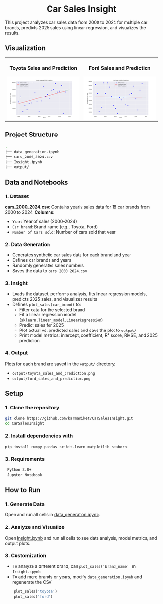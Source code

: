 <h1 align="center">Car Sales Insight</h1>

This project analyzes car sales data from 2000 to 2024 for multiple car brands, predicts 2025 sales using linear regression, and visualizes the results.

## Visualization

<table><tr><td>
    <h3 align="center">Toyota Sales and Prediction</h3> 
      <img src="output/toyota_sales_and_prediction.png" />
    </td><td>
    <h3 align="center">Ford Sales and Prediction</h3> 
      <img src="output/ford_sales_and_prediction.png" />
</td></tr></table>

## Project Structure

```bash
.
├── data_generation.ipynb
├── cars_2000_2024.csv  
├── Insight.ipynb
├── output/                           
```

## Data and Notebooks

### 1. Dataset

**cars_2000_2024.csv**: Contains yearly sales data for 18 car brands from 2000 to 2024.
**Columns:**
- `Year`: Year of sales (2000–2024)
- `Car brand`: Brand name (e.g., Toyota, Ford)
- `Number of Cars sold`: Number of cars sold that year

### 2. Data Generation

- Generates synthetic car sales data for each brand and year
- Defines car brands and years
- Randomly generates sales numbers
- Saves the data to `cars_2000_2024.csv`

### 3. Insight

- Loads the dataset, performs analysis, fits linear regression models, predicts 2025 sales, and visualizes results
- Defines `plot_sales(car_brand)` to:
    - Filter data for the selected brand
    - Fit a linear regression model (`sklearn.linear_model.LinearRegression`)
    - Predict sales for 2025
    - Plot actual vs. predicted sales and save the plot to `output/`
    - Print model metrics: intercept, coefficient, R² score, RMSE, and 2025 prediction

### 4. Output

Plots for each brand are saved in the `output/` directory:
- `output/toyota_sales_and_prediction.png`
- `output/ford_sales_and_prediction.png`

## Setup

### 1. Clone the repository

```sh
git clone https://github.com/karmaniket/CarSalesInsight.git
cd CarSalesInsight
```

### 2. Install dependencies with

```sh
pip install numpy pandas scikit-learn matplotlib seaborn
```

### 3. Requirements

```sh
 Python 3.8+
 Jupyter Notebook
```

## How to Run

### 1. Generate Data

Open and run all cells in [data_generation.ipynb](data_generation.ipynb).

### 2. Analyze and Visualize

Open [Insight.ipynb](Insight.ipynb) and run all cells to see data analysis, model metrics, and output plots.

### 3. Customization

- To analyze a different brand, call `plot_sales('brand_name')` in `Insight.ipynb`
- To add more brands or years, modify `data_generation.ipynb` and regenerate the CSV

```python
    plot_sales('toyota')
    plot_sales('ford')
```
